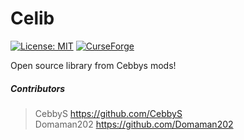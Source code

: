 # Celib

[![License: MIT](https://img.shields.io/badge/license-MIT-blue.svg)](LICENSE)
[![CurseForge](https://img.shields.io/static/v1?style=popout&label=curseforge&message=project&color=6441A4)](https://www.curseforge.com/minecraft/mc-mods/celib)

Open source library from Cebbys mods!

##### Contributors

> CebbyS https://github.com/CebbyS </br>
> Domaman202 https://github.com/Domaman202
